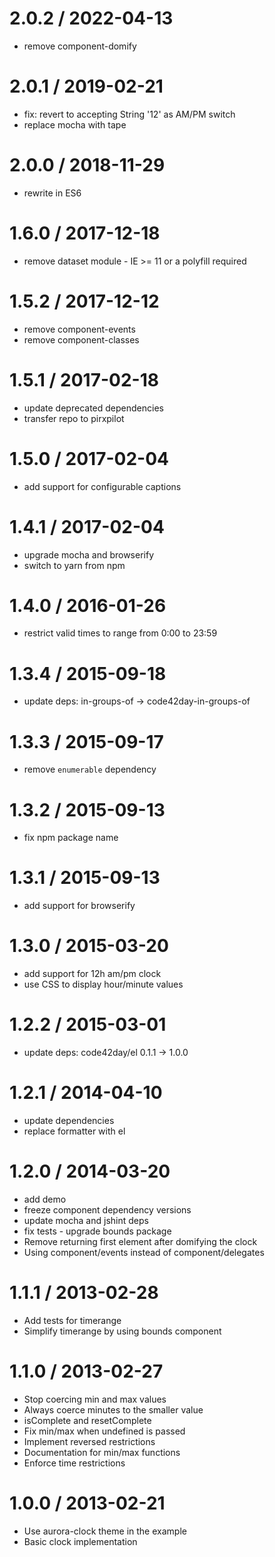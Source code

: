 
2.0.2 / 2022-04-13
==================

 * remove component-domify

2.0.1 / 2019-02-21
==================

 * fix: revert to accepting String '12' as AM/PM switch
 * replace mocha with tape

2.0.0 / 2018-11-29
==================

 * rewrite in ES6

1.6.0 / 2017-12-18
==================

 * remove dataset module - IE >= 11 or a polyfill required

1.5.2 / 2017-12-12
==================

 * remove component-events
 * remove component-classes

1.5.1 / 2017-02-18
==================

 * update deprecated dependencies
 * transfer repo to pirxpilot

1.5.0 / 2017-02-04
==================

 * add support for configurable captions

1.4.1 / 2017-02-04
==================

 * upgrade mocha and browserify
 * switch to yarn from npm

1.4.0 / 2016-01-26
==================

 * restrict valid times to range from 0:00 to 23:59

1.3.4 / 2015-09-18
==================

 * update deps: in-groups-of -> code42day-in-groups-of

1.3.3 / 2015-09-17
==================

 * remove `enumerable` dependency

1.3.2 / 2015-09-13
==================

 * fix npm package name

1.3.1 / 2015-09-13
==================

 * add support for browserify

1.3.0 / 2015-03-20
==================

 * add support for 12h am/pm clock
 * use CSS to display hour/minute values

1.2.2 / 2015-03-01
==================

 * update deps: code42day/el 0.1.1 -> 1.0.0

1.2.1 / 2014-04-10
==================

 * update dependencies
 * replace formatter with el

1.2.0 / 2014-03-20
==================

 * add demo
 * freeze component dependency versions
 * update mocha and jshint deps
 * fix tests - upgrade bounds package
 * Remove returning first element after domifying the clock
 * Using component/events instead of component/delegates

1.1.1 / 2013-02-28 
==================

 * Add tests for timerange
 * Simplify timerange by using bounds component

1.1.0 / 2013-02-27 
==================

 * Stop coercing min and max values
 * Always coerce minutes to the smaller value
 * isComplete and resetComplete
 * Fix min/max when undefined is passed
 * Implement reversed restrictions
 * Documentation for min/max functions
 * Enforce time restrictions

1.0.0 / 2013-02-21 
==================

 * Use aurora-clock theme in the example
 * Basic clock implementation
